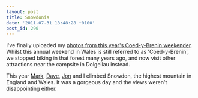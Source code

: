 ```yaml
---
layout: post
title: Snowdonia
date: '2011-07-31 18:48:28 +0100'
post_id: 290
---
```

I've finally uploaded my [photos from this year's Coed-y-Brenin weekender][1]. Whilst this annual weekend in Wales is still referred to as 'Coed-y-Brenin', we stopped biking in that forest many years ago, and now visit other attractions near the campsite in Dolgellau instead.

This year [Mark][2], [Dave][3], [Jon][4] and I climbed Snowdon, the highest mountain in England and Wales. It was a gorgeous day and the views weren't disappointing either.

[1]: http://www.flickr.com/photos/paulrobertlloyd/sets/72157627194510143/
[2]: http://gravo.co.uk/
[3]: http://flickr.com/photos/derv1980/
[4]: http://roobottom.com/